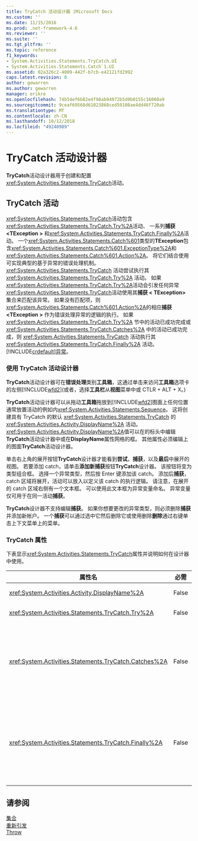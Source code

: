 ```yaml
---
title: TryCatch 活动设计器 |Microsoft Docs
ms.custom: ''
ms.date: 11/15/2016
ms.prod: .net-framework-4.6
ms.reviewer: ''
ms.suite: ''
ms.tgt_pltfrm: ''
ms.topic: reference
f1_keywords:
- System.Activities.Statements.TryCatch.UI
- System.Activities.Statements.Catch`1.UI
ms.assetid: 02a326c2-4009-442f-b7cb-e42121fd2992
caps.latest.revision: 8
author: gewarren
ms.author: gewarren
manager: erikre
ms.openlocfilehash: 74b54ef6b82e4f98ab94972b5d9b0155c16060a9
ms.sourcegitcommit: 9ceaf69568d61023868ced59108ae4dd46f720ab
ms.translationtype: MT
ms.contentlocale: zh-CN
ms.lasthandoff: 10/12/2018
ms.locfileid: "49240989"
---
```

# <a name="trycatch-activity-designer"></a>TryCatch 活动设计器
**TryCatch**活动设计器用于创建和配置<xref:System.Activities.Statements.TryCatch>活动。  
  
## <a name="the-trycatch-activity"></a>TryCatch 活动  
 <xref:System.Activities.Statements.TryCatch>活动包含<xref:System.Activities.Statements.TryCatch.Try%2A>活动、 一系列**捕获\<TException >** 和<xref:System.Activities.Statements.TryCatch.Finally%2A>活动。 一个<xref:System.Activities.Statements.Catch%601>类型的**TException**包含<xref:System.Activities.Statements.Catch%601.ExceptionType%2A>和<xref:System.Activities.Statements.Catch%601.Action%2A>。 将它们结合使用可实现典型的基于异常的错误处理机制。 <xref:System.Activities.Statements.TryCatch> 活动尝试执行其 <xref:System.Activities.Statements.TryCatch.Try%2A> 活动。 如果<xref:System.Activities.Statements.TryCatch.Try%2A>活动会引发任何异常<xref:System.Activities.Statements.TryCatch>活动使用其**捕获 < TException\>** 集合来匹配该异常。 如果没有匹配项，则<xref:System.Activities.Statements.Catch%601.Action%2A>的相应**捕获\<TException >** 作为错误处理异常的逻辑的执行。 如果 <xref:System.Activities.Statements.TryCatch.Try%2A> 节中的活动已成功完成或 <xref:System.Activities.Statements.TryCatch.Catches%2A> 中的活动已成功完成，则 <xref:System.Activities.Statements.TryCatch> 活动执行其 <xref:System.Activities.Statements.TryCatch.Finally%2A> 活动。 [!INCLUDE[crdefault](../includes/crdefault-md.md)][异常](http://msdn.microsoft.com/library/065205cc-52dd-4f30-9578-b17d8d113136)。  
  
### <a name="using-the-trycatch-activity-designer"></a>使用 TryCatch 活动设计器  
 **TryCatch**活动设计器可在**错误处理**类别**工具箱**，这通过单击来访问**工具箱**选项卡的左侧[!INCLUDE[wfd2](../includes/wfd2-md.md)](或者，选择**工具栏**从**视图**菜单中或 CTLR + ALT + X。)  
  
 **TryCatch**活动设计器可以从拖动**工具箱**拖放到[!INCLUDE[wfd2](../includes/wfd2-md.md)]图面上任何位置通常放置活动的例如内<xref:System.Activities.Statements.Sequence>。 这将创建具有 TryCatch 的默认 <xref:System.Activities.Statements.TryCatch> 的 <xref:System.Activities.Activity.DisplayName%2A> 活动。 <xref:System.Activities.Activity.DisplayName%2A>值可以在的标头中编辑**TryCatch**活动设计器中或在**DisplayName**属性网格的框。 其他属性必须编辑上的图面**TryCatch**活动设计器。  
  
 单击右上角的展开按钮**TryCatch**设计器才能看到**尝试**，**捕获**，以及**最后**中展开的视图。 若要添加 catch，请单击**添加新捕获**按钮**TryCatch**设计器。 该按钮将变为类型组合框。 选择一个异常类型，然后按 Enter 键添加该 catch。 添加后**捕获**，catch 区域将展开，活动可以放入以定义该 catch 的执行逻辑。 请注意，在展开的 catch 区域右侧有一个文本框。 可以使用此文本框为异常变量命名。 异常变量仅可用于在同一活动**捕获**。  
  
 **TryCatch**设计器不支持编辑**捕获**。 如果你想要更改的异常类型，则必须删除**捕获**并添加新帐户。 一个**捕获**可以通过选中它然后删除它或使用删除**删除**通过右键单击上下文菜单上的菜单。  
  
### <a name="the-trycatch-properties"></a>TryCatch 属性  
 下表显示<xref:System.Activities.Statements.TryCatch>属性并说明如何在设计器中使用。  
  
|属性名|必需|用法|  
|-------------------|--------------|-----------|  
|<xref:System.Activities.Activity.DisplayName%2A>|False|指定 <xref:System.Activities.Statements.TryCatch> 活动的可选友好名称。 默认值是 TryCatch。|  
|<xref:System.Activities.Statements.TryCatch.Try%2A>|False|在 <xref:System.Activities.Statements.TryCatch> 执行时首先执行的活动。|  
|<xref:System.Activities.Statements.TryCatch.Catches%2A>|False|集合**捕获**元素时要检查<xref:System.Activities.Statements.TryCatch.Try%2A>活动会引发异常。<br /><br /> 需要在 <xref:System.Activities.Statements.TryCatch.Catches%2A> 中至少添加一个活动或在 <xref:System.Activities.Statements.TryCatch.Finally%2A> 块中添加一个活动。|  
|<xref:System.Activities.Statements.TryCatch.Finally%2A>|False|执行完 <xref:System.Activities.Statements.TryCatch.Try%2A> 以及 <xref:System.Activities.Statements.TryCatch.Catches%2A> 集合中的任何必要活动时要执行的活动。<br /><br /> 需要在 <xref:System.Activities.Statements.TryCatch.Catches%2A> 中至少添加一个活动或在 <xref:System.Activities.Statements.TryCatch.Finally%2A> 块中添加一个活动。|  
  
## <a name="see-also"></a>请参阅  
 [集合](../workflow-designer/collection-activity-designers.md)   
 [重新引发](../workflow-designer/rethrow-activity-designer.md)   
 [Throw](../workflow-designer/throw-activity-designer.md)
